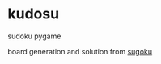 # kudosu

sudoku pygame

board generation and solution from [sugoku](https://github.com/bertoort/sugoku)
